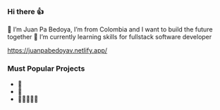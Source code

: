 ### Hi there 👍
🙋 I’m Juan Pa Bedoya, I’m from Colombia and I want to build the future together
🌱 I’m currently learning skills for fullstack software developer

https://juanpabedoyav.netlify.app/

### Must Popular Projects
 - 🌮 
 - 📲
 - 🧑🏻‍🤝‍🧑🏻
